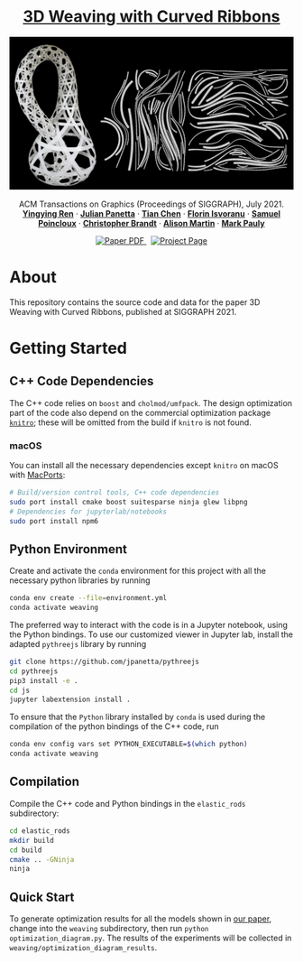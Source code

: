 <!-- PROJECT LOGO -->
<p align="center">

  <h1 align="center"><a href="https://www.epfl.ch/labs/gcm/research-projects/smart-materials/curved-weaving/">3D Weaving with Curved Ribbons</a></h1>

![Teaser](docs/teaser.jpeg)

  <p align="center">
    ACM Transactions on Graphics (Proceedings of SIGGRAPH), July 2021.
    <br />
    <a href="http://samararen.github.io//"><strong>Yingying Ren</strong></a>
    ·
    <a href="http://julianpanetta.com/"><strong>Julian Panetta</strong></a> 
    ·
    <a href="https://www.me.uh.edu/faculty/chen-tian-tim"><strong>Tian Chen</strong></a>
    ·
    <a href="https://people.epfl.ch/florin.isvoranu"><strong>Florin Isvoranu</strong></a> 
    ·
    <a href="https://samuel-poincloux.jimdofree.com"><strong>Samuel Poincloux</strong></a> 
    ·
    <a href="https://de.linkedin.com/in/christopher-brandt-301475158"><strong>Christopher Brandt</strong></a> 
    ·
    <a href="https://www.instagram.com/alisonmartin57/?hl=en"><strong>Alison Martin</strong></a> 
    ·
    <a href="https://people.epfl.ch/mark.pauly"><strong>Mark Pauly</strong></a>
    <br />
  </p>

  <p align="center">
    <a href='https://infoscience.epfl.ch/record/288072'>
      <img src='https://img.shields.io/badge/Paper-PDF-red?style=flat-square' alt='Paper PDF'>
    </a>
    <a href='https://www.epfl.ch/labs/gcm/research-projects/smart-materials/curved-weaving/' style='padding-left: 0.5rem;'>
      <img src='https://img.shields.io/badge/Project-Page-blue?style=flat-square' alt='Project Page'>
    </a>
  </p>
</p>

# About 
This repository contains the source code and data for the paper 3D Weaving with Curved Ribbons, published at SIGGRAPH 2021.

# Getting Started

## C++ Code Dependencies

The C++ code relies on `boost` and `cholmod/umfpack`. The design optimization part of the code also depend on the commercial
optimization package [`knitro`](https://www.artelys.com/solvers/knitro/); these
will be omitted from the build if `knitro` is not found.

### macOS
You can install all the necessary dependencies except `knitro` on macOS with [MacPorts](https://www.macports.org):

```bash
# Build/version control tools, C++ code dependencies
sudo port install cmake boost suitesparse ninja glew libpng
# Dependencies for jupyterlab/notebooks
sudo port install npm6
```

## Python Environment
Create and activate the `conda` environment for this project with all the necessary python libraries by running
```bash
conda env create --file=environment.yml
conda activate weaving
```

The preferred way to interact with the code is in a Jupyter notebook,
using the Python bindings.
To use our customized viewer in Jupyter lab, install the adapted `pythreejs` library by running
```bash
git clone https://github.com/jpanetta/pythreejs
cd pythreejs
pip3 install -e .
cd js
jupyter labextension install .
```

To ensure that the `Python` library installed by `conda` is used during the compilation of the python bindings of the C++ code, run 
```bash
conda env config vars set PYTHON_EXECUTABLE=$(which python)                     
conda activate weaving
```

## Compilation
Compile the C++ code and Python bindings in the `elastic_rods` subdirectory:
```bash
cd elastic_rods
mkdir build
cd build
cmake .. -GNinja
ninja
```

## Quick Start 
To generate optimization results for all the models shown in [our paper](https://infoscience.epfl.ch/record/288072), change into the `weaving` subdirectory, then run ```python optimization_diagram.py```.
The results of the experiments will be collected in `weaving/optimization_diagram_results`. 

